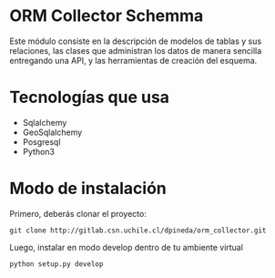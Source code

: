 # ORM Collector Schemma

Este módulo consiste en la descripción de modelos de tablas
y sus relaciones, las clases que administran los datos de manera 
sencilla entregando una API, y las herramientas de creación del
esquema.

# Tecnologías que usa

- Sqlalchemy
- GeoSqlalchemy
- Posgresql
- Python3

# Modo de instalación

Primero, deberás clonar el proyecto:

~~~
git clone http://gitlab.csn.uchile.cl/dpineda/orm_collector.git
~~~

Luego, instalar en modo develop dentro de tu ambiente
virtual

~~~
python setup.py develop
~~~

